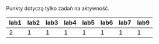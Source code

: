 Punkty dotyczą tylko zadań na aktywność.

| lab1 | lab2 | lab3 | lab4 | lab5 | lab6 | lab7 | lab9 |
|------|------|------|------|------|------|------|------|
|    2 |    1 |    1 |    1 |    1 |    1 |    1 |    1 |
